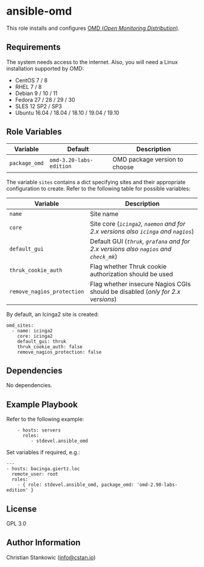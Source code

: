 ansible-omd
===========

This role installs and configures [OMD (*Open Monitoring Distribution*)](https://omdistro.org).

Requirements
------------

The system needs access to the internet. Also, you will need a Linux installation supported by OMD:
- CentOS 7 / 8
- RHEL 7 / 8
- Debian 9 / 10 / 11
- Fedora 27 / 28 / 29 / 30
- SLES 12 SP2 / SP3
- Ubuntu 16.04 / 18.04 / 18.10 / 19.04 / 19.10

Role Variables
--------------

| Variable | Default | Description |
| -------- | ------- | ----------- |
| `package_omd` | `omd-3.20-labs-edition` | OMD package version to choose |

The variable `sites` contains a dict specifying sites and their appropriate configuration to create. Refer to the following table for possible variables:

| Variable | Description |
| -------- | ----------- |
| `name` | Site name |
| `core` | Site core (*`icinga2`, `naemon` and for 2.x versions also `icinga` and `nagios`*) |
| `default_gui` | Default GUI (*`thruk`, `grafana` and for 2.x versions also `nagios` and `check_mk`*) |
| `thruk_cookie_auth` | Flag whether Thruk cookie authorization should be used |
| `remove_nagios_protection` | Flag whether insecure Nagios CGIs should be disabled (*only for 2.x versions*) |

By default, an Icinga2 site is created:
```
omd_sites:
  - name: icinga2
    core: icinga2
    default_gui: thruk
    thruk_cookie_auth: false
    remove_nagios_protection: false 
```

Dependencies
------------

No dependencies.

Example Playbook
----------------

Refer to the following example:

```
    - hosts: servers
      roles:
         - stdevel.ansible_omd
```

Set variables if required, e.g.:
```
---
- hosts: bacinga.giertz.loc
  remote_user: root
  roles:
    - { role: stdevel.ansible_omd, package_omd: 'omd-2.90-labs-edition' }
```


License
-------

GPL 3.0

Author Information
------------------

Christian Stankowic (info@cstan.io)
